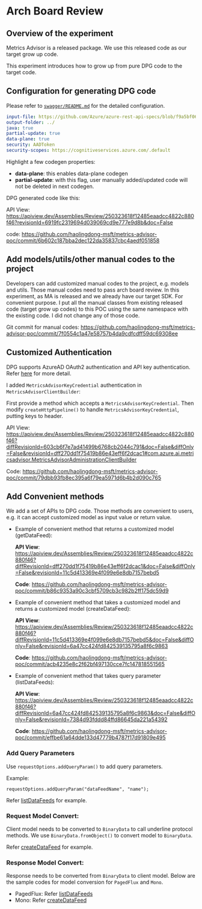 # Arch Board Review


## Overview of the experiment

Metrics Advisor is a released package. We use this released code as our target grow up code.

This experiment introduces how to grow up from pure DPG code to the target code.

## Configuration for generating DPG code

Please refer
to [`swagger/README.md`](https://github.com/haolingdong-msft/metrics-advisor-poc/blob/master/swagger/README.md) for the detailed configuration.

```yaml
input-file: https://github.com/Azure/azure-rest-api-specs/blob/f9a5bf06925934b7841bdc95c14e9b70379b426b/specification/cognitiveservices/data-plane/MetricsAdvisor/stable/v1.0/MetricsAdvisor.json
output-folder: ../
java: true
partial-update: true
data-plane: true
security: AADToken
security-scopes: https://cognitiveservices.azure.com/.default
```

Highlight a few codegen properties:

* **data-plane**: this enables data-plane codegen
* **partial-update**: with this flag, user manually added/updated code will not be deleted in next codegen.

DPG generated code like this: 

API View: https://apiview.dev/Assemblies/Review/250323618f12485eaadcc4822c880f46?revisionId=6919fc2319694d039069cd9e777e9d8b&doc=False

code: https://github.com/haolingdong-msft/metrics-advisor-poc/commit/6b602c187bba2dec122da35837cbc4aedf051858

## Add models/utils/other manual codes to the project

Developers can add customized manual codes to the project, e.g. models and utils. Those manual codes need to pass arch board review. In this experiment, as MA is released and we already have our target SDK. For convenient purpose. I put all the manual classes from existing released code (target grow up codes) to this POC using the same namespace with the
existing code. I did not change any of those code.

Git commit for manual codes:
https://github.com/haolingdong-msft/metrics-advisor-poc/commit/7f0554c1a47e58757b4da9cdfcdff59dc69308ee

## Customized Authentication

DPG supports AzureAD OAuth2 authentication and API key authentication.
Refer [here](https://github.com/Azure/autorest/blob/main/docs/generate/authentication.md) for more detail.

I added `MetricsAdvisorKeyCredential` authentication in `MetricsAdvisorClientBuilder`:

First provide a method which accepts a `MetricsAdvisorKeyCredential`. Then modify `createHttpPipeline()` to
handle `MetricsAdvisorKeyCredential`, putting keys to header.

API View: https://apiview.dev/Assemblies/Review/250323618f12485eaadcc4822c880f46?diffRevisionId=603cb6f7e7ad41499b6768cb2044c791&doc=False&diffOnly=False&revisionId=dff270dd1f75419b86e43eff6f2dcac1#com.azure.ai.metricsadvisor.MetricsAdvisorAdministrationClientBuilder

Code: https://github.com/haolingdong-msft/metrics-advisor-poc/commit/79dbb93fb8ec395a6f79ea5971d6b4b2d090c765

## Add Convenient methods

We add a set of APIs to DPG code. Those methods are convenient to users, e.g. it can accept customized model as input value or return value.

* Example of convenient method that returns a customized model (getDataFeed):

  **API View**: https://apiview.dev/Assemblies/Review/250323618f12485eaadcc4822c880f46?diffRevisionId=dff270dd1f75419b86e43eff6f2dcac1&doc=False&diffOnly=False&revisionId=11c5d413369e4f099e6e8db7157bebd5
  
  **Code**: https://github.com/haolingdong-msft/metrics-advisor-poc/commit/b86c9353a90c3cbf5709cb3c982b2ff175dc59d9

* Example of convenient method that takes a customized model and returns a customized model (createDataFeed):

  **API View**: https://apiview.dev/Assemblies/Review/250323618f12485eaadcc4822c880f46?diffRevisionId=11c5d413369e4f099e6e8db7157bebd5&doc=False&diffOnly=False&revisionId=6a47cc424fd842539135795a8f6c9863
  
  **Code**: https://github.com/haolingdong-msft/metrics-advisor-poc/commit/acb4235e8c2f62bf497130cce7fc147818551565

* Example of convenient method that takes query parameter (listDataFeeds):

  **API View**: https://apiview.dev/Assemblies/Review/250323618f12485eaadcc4822c880f46?diffRevisionId=6a47cc424fd842539135795a8f6c9863&doc=False&diffOnly=False&revisionId=7384d93fddd84ffd86645da221a54392
  
  **Code**: https://github.com/haolingdong-msft/metrics-advisor-poc/commit/effbe61a64dde133d47779b4787f17d91809e495

### Add Query Parameters

Use `requestOptions.addQueryParam()` to add query parameters.

Example:

```
requestOptions.addQueryParam("dataFeedName", "name");
```

Refer [listDataFeeds](https://github.com/haolingdong-msft/metrics-advisor-poc/commit/effbe61a64dde133d47779b4787f17d91809e495) for example.

### Request Model Convert:

Client model needs to be converted to `BinaryData` to call underline protocol methods. We use `BinaryData.fromObject()`
to convert model to `BinaryData`.

Refer [createDataFeed](https://github.com/haolingdong-msft/metrics-advisor-poc/commit/acb4235e8c2f62bf497130cce7fc147818551565) for example.

### Response Model Convert:

Response needs to be converted from `BinaryData` to client model. Below are the sample codes for model conversion
for `PagedFlux` and `Mono`.

* PagedFlux:
  Refer [listDataFeeds](https://github.com/haolingdong-msft/metrics-advisor-poc/commit/effbe61a64dde133d47779b4787f17d91809e495)
* Mono:
  Refer [createDataFeed]( https://github.com/haolingdong-msft/metrics-advisor-poc/commit/acb4235e8c2f62bf497130cce7fc147818551565)
  